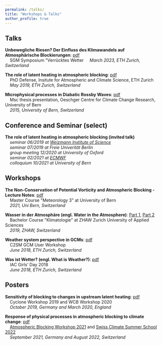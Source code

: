 ```yaml
---
permalink: /talks/
title: "Workshops & Talks"
author_profile: true
---
```


Talks
------
**Unbewegliche Riesen? Der Einfluss des Klimawandels auf Atmosphärische Blockierungen**: [pdf](http://steidani.github.io/files/20240320_SGM_steinfeld.pdf)  
&nbsp;&nbsp;&nbsp;&nbsp;SGM Symposium "Verrücktes Wetter
&nbsp;&nbsp;&nbsp;&nbsp;_March 2023, ETH Zurich, Switzerland_  

**The role of latent heating in atmospheric blocking**: [pdf](http://steidani.github.io/files/defense_daniel_steinfeld_2019.pdf)  
&nbsp;&nbsp;&nbsp;&nbsp;PhD Defense, Insitute for Atmospheric and Climate Science, ETH Zurich  
&nbsp;&nbsp;&nbsp;&nbsp;_May 2019, ETH Zurich, Switzerland_  

**Microphysical processes in Diabatic Rossby Waves**: [pdf](http://steidani.github.io/files/master_defense_daniel_steinfeld_2015.pdf)  
&nbsp;&nbsp;&nbsp;&nbsp;Msc thesis presentation, Oeschger Centre for Climate Change Research, University of Bern  
&nbsp;&nbsp;&nbsp;&nbsp;_2015, University of Bern, Switzerland_  

Conference and Seminar (select) 
-------------------------------
**The role of latent heating in atmospheric blocking (invited talk)**  
&nbsp;&nbsp;&nbsp;&nbsp;_seminar 06/2019 at [Weizmann Institute of Science](https://www.weizmann.ac.il/EPS/events/role-latent-heating-atmospheric-blocking-climatology-and-dynamics)_     
&nbsp;&nbsp;&nbsp;&nbsp;_seminar 07/2019 at Freie Univerität Berlin_     
&nbsp;&nbsp;&nbsp;&nbsp;_group meeting 12/2020 at University of Oxford_     
&nbsp;&nbsp;&nbsp;&nbsp;_seminar 02/2021 at [ECMWF](https://events.ecmwf.int/event/264/)_  
&nbsp;&nbsp;&nbsp;&nbsp;_colloquium 10/2021 at University of Bern_

Workshops 
-------
**The Non-Conservation of Potential Vorticity and Atmospheric Blocking - Lecture Notes**: [pdf](http://steidani.github.io/files/Week12_pvnon_block.pdf)  
&nbsp;&nbsp;&nbsp;&nbsp;Master Course "Meteorology 3" at University of Bern  
&nbsp;&nbsp;&nbsp;&nbsp;_2021, Uni Bern, Switzerland_  

**Wasser in der Atmosphäre (engl. Water in the Atmosphere)**: [Part 1](http://steidani.github.io/files/Wasser_in_der_Atmosphaere_Teil1.pdf), [Part 2](http://steidani.github.io/files/Wasser_in_der_Atmosphaere_Teil2.pdf)  
&nbsp;&nbsp;&nbsp;&nbsp;Bachelor Course "Klimatologie" at ZHAW Zurich University of Applied Sciences  
&nbsp;&nbsp;&nbsp;&nbsp;_2019, ZHAW, Switzerland_  

**Weather system perspective in GCMs**: [pdf](http://steidani.github.io/files/cesm_meeting_dec_2018.pdf)  
&nbsp;&nbsp;&nbsp;&nbsp;C2SM GCM User Workshop  
&nbsp;&nbsp;&nbsp;&nbsp;_June 2018, ETH Zurich, Switzerland_  

**Was ist Wetter? (engl. What is Weather?)**: [pdf](http://steidani.github.io/files/girls_day_18_dani.pdf)  
&nbsp;&nbsp;&nbsp;&nbsp;IAC Girls’ Day 2018  
&nbsp;&nbsp;&nbsp;&nbsp;_June 2018, ETH Zurich, Switzerland_  

Posters 
-------
**Sensitivity of blocking to changes in upstream latent heating**: [pdf](http://steidani.github.io/files/wcb_2020_ifs_sensitivity.pdf)  
&nbsp;&nbsp;&nbsp;&nbsp;Cyclone Workshop 2019 and WCB Workshop 2020  
&nbsp;&nbsp;&nbsp;&nbsp;_October 2019, Germany and March 2020, England_

**Response of physical processes in atmospheric blocking to climate change**: [pdf](http://steidani.github.io/files/bws2021_poster_danielsteinfeld.pdf)  
&nbsp;&nbsp;&nbsp;&nbsp;[Atmospheric Blocking Workshop 2021](https://blocking-workshop-2021.wavestoweather.de/) and [Swiss Climate Summer School 2022](https://www.oeschger.unibe.ch/studies/summer_school/2022/scope/index_eng.html)  
&nbsp;&nbsp;&nbsp;&nbsp;_September 2021, Germany and August 2022, Switzerland_




